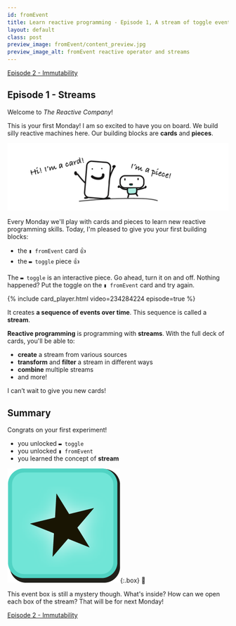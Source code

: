 ```yaml
---
id: fromEvent
title: Learn reactive programming - Episode 1, A stream of toggle events
layout: default
class: post
preview_image: fromEvent/content_preview.jpg
preview_image_alt: fromEvent reactive operator and streams
---
```


<a class="ui basic tiny button" href="/map">
     Episode 2 - Immutability <i class="arrow right icon"></i>
</a>

## Episode 1 - Streams

Welcome to _The Reactive Company_!

This is your first Monday! I am so excited to have you on board. We build silly reactive machines here. Our building blocks are **cards** and **pieces**.

![](img/fromEvent/card-piece.png)

Every Monday we'll play with cards and pieces to learn new reactive programming skills. Today, I'm pleased to give you your first building blocks:

* the `▮ fromEvent` card 👍
* the `▬ toggle` piece 👍

The `▬ toggle` is an interactive piece. Go ahead, turn it on and off. Nothing happened? Put the toggle on the `▮ fromEvent` card and try again.

{% include card_player.html video=234284224 episode=true %}

It creates **a sequence of events over time**. This sequence is called a **stream**.

**Reactive programming** is programming with **streams**. With the full deck of cards, you'll be able to:

- **create** a stream from various sources
- **transform** and **filter** a stream in different ways
- **combine** multiple streams
- and more!

I can’t wait to give you new cards!

## Summary

Congrats on your first experiment! 

* you unlocked `▬ toggle`
* you unlocked `▮ fromEvent`
* you learned the concept of **stream**

![](img/fromEvent/box.png){:.box}
🤔

This event box is still a mystery though. What's inside? How can we open each box of the stream? That will be for next Monday!

<a class="ui basic tiny button" href="/map">
     Episode 2 - Immutability <i class="arrow right icon"></i>
</a>
